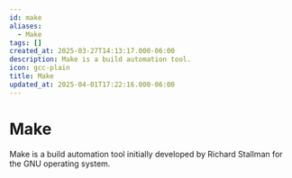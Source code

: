```yaml
---
id: make
aliases:
  - Make
tags: []
created_at: 2025-03-27T14:13:17.000-06:00
description: Make is a build automation tool.
icon: gcc-plain
title: Make
updated_at: 2025-04-01T17:22:16.000-06:00
---
```


# Make

Make is a build automation tool initially developed by Richard Stallman for the GNU operating system.
